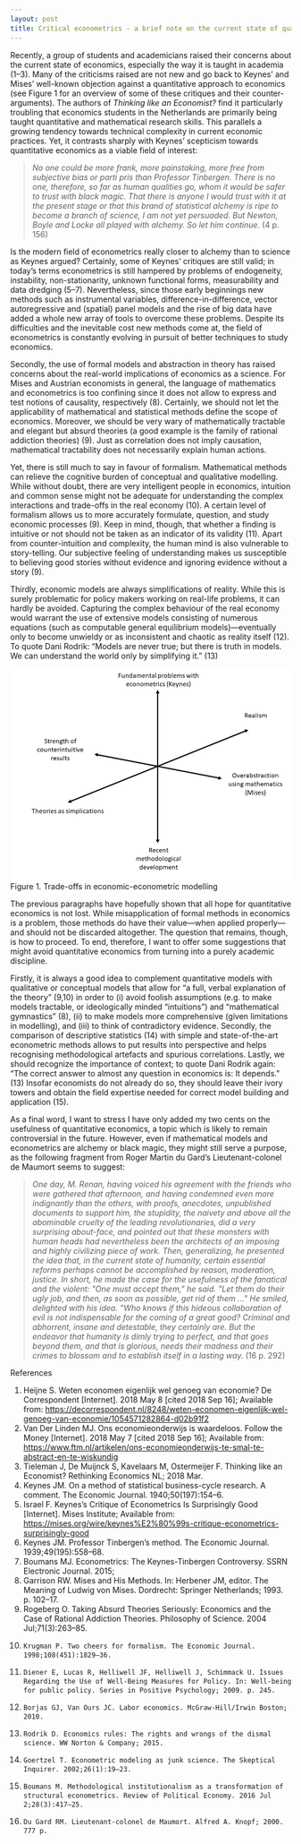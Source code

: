 ```yaml
---
layout: post
title: Critical econometrics - a brief note on the current state of quantitative economics
---
```

Recently, a group of students and academicians raised their concerns about the current state of economics, especially the way it is taught in academia (1–3). Many of the criticisms raised are not new and go back to Keynes’ and Mises’ well-known objection against a quantitative approach to economics (see Figure 1 for an overview of some of these critiques and their counter-arguments). The authors of *Thinking like an Economist?* find it particularly troubling that economics students in the Netherlands are primarily being taught quantitative and mathematical research skills. This parallels a growing tendency towards technical complexity in current economic practices. Yet, it contrasts sharply with Keynes’ scepticism towards quantitative economics as a viable field of interest:  
> *No one could be more frank, more painstaking, more free from subjective bias or parti pris than Professor Tinbergen. There is no one, therefore, so far as human qualities go, whom it would be safer to trust with black magic. That there is anyone I would trust with it at the present stage or that this brand of statistical alchemy is ripe to become a branch of science, I am not yet persuaded. But Newton, Boyle and Locke all played with alchemy. So let him continue.* (4 p. 156)

Is the modern field of econometrics really closer to alchemy than to science as Keynes argued? Certainly, some of Keynes’ critiques are still valid; in today’s terms econometrics is still hampered by problems of endogeneity, instability, non-stationarity, unknown functional forms, measurability and data dredging (5–7). Nevertheless, since those early beginnings new methods such as instrumental variables, difference-in-difference, vector autoregressive and (spatial) panel models and the rise of big data have added a whole new array of tools to overcome these problems. Despite its difficulties and the inevitable cost new methods come at, the field of econometrics is constantly evolving in pursuit of better techniques to study economics.  

Secondly, the use of formal models and abstraction in theory has raised concerns about the real-world implications of economics as a science. For Mises and Austrian economists in general, the language of mathematics and econometrics is too confining since it does not allow to express and test notions of causality, respectively (8). Certainly, we should not let the applicability of mathematical and statistical methods define the scope of economics. Moreover, we should be very wary of mathematically tractable and elegant but absurd theories (a good example is the family of rational addiction theories) (9). Just as correlation does not imply causation, mathematical tractability does not necessarily explain human actions.  

Yet, there is still much to say in favour of formalism. Mathematical methods can relieve the cognitive burden of conceptual and qualitative modelling. While without doubt, there are very intelligent people in economics, intuition and common sense might not be adequate for understanding the complex interactions and trade-offs in the real economy (10). A certain level of formalism allows us to more accurately formulate, question, and study economic processes (9). Keep in mind, though, that whether a finding is intuitive or not should not be taken as an indicator of its validity (11). Apart from counter-intuition and complexity, the human mind is also vulnerable to story-telling. Our subjective feeling of understanding makes us susceptible to believing good stories without evidence and ignoring evidence without a story (9).  

Thirdly, economic models are always simplifications of reality. While this is surely problematic for policy makers working on real-life problems, it can hardly be avoided. Capturing the complex behaviour of the real economy would warrant the use of extensive models consisting of numerous equations (such as computable general equilibrium models)—eventually only to become unwieldy or as inconsistent and chaotic as reality itself (12). To quote Dani Rodrik: “Models are never true; but there is truth in models. We can understand the world only by simplifying it.” (13)  

![Figure 1. Trade-offs in economic-econometric modelling](/images/Critical_econometrics.png)
Figure 1. Trade-offs in economic-econometric modelling

The previous paragraphs have hopefully shown that all hope for quantitative economics is not lost. While misapplication of formal methods in economics is a problem, those methods do have their value—when applied properly—and should not be discarded altogether. The question that remains, though, is how to proceed. To end, therefore, I want to offer some suggestions that might avoid quantitative economics from turning into a purely academic discipline. 

Firstly, it is always a good idea to complement quantitative models with qualitative or conceptual models that allow for “a full, verbal explanation of the theory” (9,10) in order to (i) avoid foolish assumptions (e.g. to make models tractable, or ideologically minded “intuitions”) and “mathematical gymnastics” (8), (ii) to make models more comprehensive (given limitations in modelling), and (iii) to think of contradictory evidence. Secondly, the comparison of descriptive statistics (14) with simple and state-of-the-art econometric methods allows to put results into perspective and helps recognising methodological artefacts and spurious correlations. Lastly, we should recognize the importance of context; to quote Dani Rodrik again: “The correct answer to almost any question in economics is: It depends." (13) Insofar economists do not already do so, they should leave their ivory towers and obtain the field expertise needed for correct model building and application (15).

As a final word, I want to stress I have only added my two cents on the usefulness of quantitative economics, a topic which is likely to remain controversial in the future. However, even if mathematical models and econometrics are alchemy or black magic, they might still serve a purpose, as the following fragment from Roger Martin du Gard’s Lieutenant-colonel de Maumort seems to suggest:

> *One day, M. Renan, having voiced his agreement with the friends who were gathered that afternoon, and having condemned even more indignantly than the others, with proofs, anecdotes, unpublished documents to support him, the stupidity, the naivety and above all the abominable cruelty of the leading revolutionaries, did a very surprising about-face, and pointed out that these monsters with human heads had nevertheless been the architects of an imposing and highly civilizing piece of work. Then, generalizing, he presented the idea that, in the current state of humanity, certain essential reforms perhaps cannot be accomplished by reason, moderation, justice. In short, he made the case for the usefulness of the fanatical and the violent: "One must accept them," he said. "Let them do their ugly job, and then, as soon as possible, get rid of them ..." He smiled, delighted with his idea. "Who knows if this hideous collaboration of evil is not indispensable for the coming of a great good? Criminal and abhorrent, insane and detestable, they certainly are. But the endeavor that humanity is dimly trying to perfect, and that goes beyond them, and that is glorious, needs their madness and their crimes to blossom and to establish itself in a lasting way.* (16 p. 292) 

References

1. 	Heijne S. Weten economen eigenlijk wel genoeg van economie? De Correspondent [Internet]. 2018 May 8 [cited 2018 Sep 16]; Available from: https://decorrespondent.nl/8248/weten-economen-eigenlijk-wel-genoeg-van-economie/1054571282864-d02b91f2
2. 	Van Der Linden MJ. Ons economieonderwijs is waardeloos. Follow the Money [Internet]. 2018 May 7 [cited 2018 Sep 16]; Available from: https://www.ftm.nl/artikelen/ons-economieonderwijs-te-smal-te-abstract-en-te-wiskundig
3. 	Tieleman J, De Muijnck S, Kavelaars M, Ostermeijer F. Thinking like an Economist? Rethinking Economics NL; 2018 Mar. 
4. 	Keynes JM. On a method of statistical business-cycle research. A comment. The Economic Journal. 1940;50(197):154–6. 
5. 	Israel F. Keynes’s Critique of Econometrics Is Surprisingly Good [Internet]. Mises Institute; Available from: https://mises.org/wire/keynes%E2%80%99s-critique-econometrics-surprisingly-good
6. 	Keynes JM. Professor Tinbergen’s method. The Economic Journal. 1939;49(195):558–68. 
7. 	Boumans MJ. Econometrics: The Keynes-Tinbergen Controversy. SSRN Electronic Journal. 2015; 
8. 	Garrison RW. Mises and His Methods. In: Herbener JM, editor. The Meaning of Ludwig von Mises. Dordrecht: Springer Netherlands; 1993. p. 102–17. 
9. 	Rogeberg O. Taking Absurd Theories Seriously: Economics and the Case of Rational Addiction Theories. Philosophy of Science. 2004 Jul;71(3):263–85. 
10. 	Krugman P. Two cheers for formalism. The Economic Journal. 1998;108(451):1829–36. 
11. 	Diener E, Lucas R, Helliwell JF, Helliwell J, Schimmack U. Issues Regarding the Use of Well-Being Measures for Policy. In: Well-being for public policy. Series in Positive Psychology; 2009. p. 245. 
12. 	Borjas GJ, Van Ours JC. Labor economics. McGraw-Hill/Irwin Boston; 2010. 
13. 	Rodrik D. Economics rules: The rights and wrongs of the dismal science. WW Norton & Company; 2015. 
14. 	Goertzel T. Econometric modeling as junk science. The Skeptical Inquirer. 2002;26(1):19–23. 
15. 	Boumans M. Methodological institutionalism as a transformation of structural econometrics. Review of Political Economy. 2016 Jul 2;28(3):417–25. 
16. 	Du Gard RM. Lieutenant-colonel de Maumort. Alfred A. Knopf; 2000. 777 p. 
